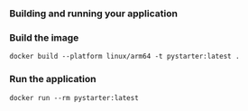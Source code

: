 ### Building and running your application

### Build the image
`docker build --platform linux/arm64 -t pystarter:latest .`

### Run the application
`docker run --rm pystarter:latest`


